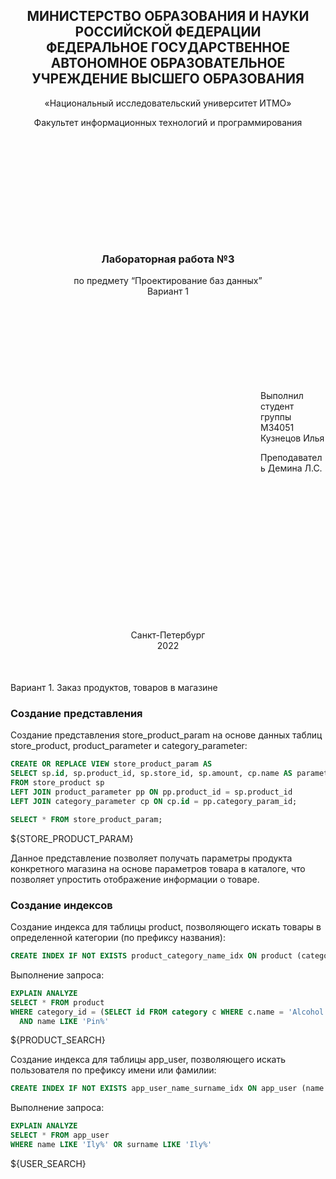 <h2 style="text-align: center;">МИНИСТЕРСТВО ОБРАЗОВАНИЯ И НАУКИ<br/>РОССИЙСКОЙ ФЕДЕРАЦИИ<br/>
ФЕДЕРАЛЬНОЕ ГОСУДАРСТВЕННОЕ АВТОНОМНОЕ ОБРАЗОВАТЕЛЬНОЕ
УЧРЕЖДЕНИЕ ВЫСШЕГО ОБРАЗОВАНИЯ
</h2>

<p style="text-align: center;">«Национальный исследовательский университет ИТМО»</p>

<p style="text-align: center; margin-bottom: 200px">Факультет информационных технологий и программирования</p>

<h3 style="text-align: center;">Лабораторная работа №3</h3>

<p style="text-align: center; margin-bottom: 150px">по предмету “Проектирование баз данных”<br/>Вариант 1</p>

<p style="margin-left: 400px">Выполнил студент группы M34051<br/>
Кузнецов Илья</p>

<p style="margin-left: 400px; margin-bottom: 250px">Преподаватель Демина Л.С.</p>

<p style="text-align: center; margin-bottom: 50px">Санкт-Петербург<br/>2022</p>

Вариант 1. Заказ продуктов, товаров в магазине

### Создание представления

Создание представления store_product_param на основе данных таблиц store_product, product_parameter и category_parameter:

```sql
CREATE OR REPLACE VIEW store_product_param AS
SELECT sp.id, sp.product_id, sp.store_id, sp.amount, cp.name AS parameter_name, pp.value AS parameter_value
FROM store_product sp
LEFT JOIN product_parameter pp ON pp.product_id = sp.product_id
LEFT JOIN category_parameter cp ON cp.id = pp.category_param_id;
```

```sql
SELECT * FROM store_product_param;
```

${STORE_PRODUCT_PARAM}

Данное представление позволяет получать параметры продукта конкретного магазина на основе параметров товара в каталоге,
что позволяет упростить отображение информации о товаре.

### Создание индексов

Создание индекса для таблицы product, позволяющего искать товары в определенной категории (по префиксу названия):

```sql
CREATE INDEX IF NOT EXISTS product_category_name_idx ON product (category_id, name COLLATE "C");
```

Выполнение запроса:

```sql
EXPLAIN ANALYZE
SELECT * FROM product 
WHERE category_id = (SELECT id FROM category c WHERE c.name = 'Alcohol') 
  AND name LIKE 'Pin%'
```

${PRODUCT_SEARCH}

Создание индекса для таблицы app_user, позволяющего искать пользователя по префиксу имени или фамилии:

```sql
CREATE INDEX IF NOT EXISTS app_user_name_surname_idx ON app_user (name COLLATE "C", surname COLLATE "C");
```

Выполнение запроса:

```sql
EXPLAIN ANALYZE
SELECT * FROM app_user 
WHERE name LIKE 'Ily%' OR surname LIKE 'Ily%'
```

${USER_SEARCH}
